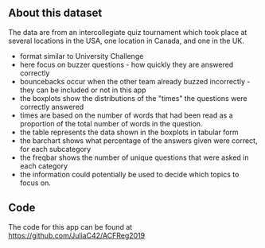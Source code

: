 ## About this dataset

The data are from an intercollegiate quiz tournament which took place at several locations in the USA, one location in Canada, and one in the UK.

* format similar to University Challenge
* here focus on buzzer questions - how quickly they are answered correctly
* bouncebacks occur when the other team already buzzed incorrectly - they can be included or not in this app
* the boxplots show the distributions of the "times" the questions were correctly answered
* times are based on the number of words that had been read as a proportion of the total number of words in the question.
* the table represents the data shown in the boxplots in tabular form
* the barchart shows what percentage of the answers given were correct, for each subcategory
* the freqbar shows the number of unique questions that were asked in each category
* the information could potentially be used to decide which topics to focus on.

## Code

The code for this app can be found at <https://github.com/JuliaC42/ACFReg2019>

